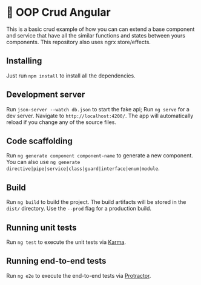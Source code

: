   # :rocket: OOP Crud Angular

This is a basic crud example of how you can can extend a base component and service that have all the similar functions and states between yours components. This repository also uses ngrx store/effects.

## Installing

Just run `npm install` to install all the dependencies.

## Development server

Run `json-server --watch db.json` to start the fake api;
Run `ng serve` for a dev server. Navigate to `http://localhost:4200/`. The app will automatically reload if you change any of the source files.

## Code scaffolding

Run `ng generate component component-name` to generate a new component. You can also use `ng generate directive|pipe|service|class|guard|interface|enum|module`.

## Build

Run `ng build` to build the project. The build artifacts will be stored in the `dist/` directory. Use the `--prod` flag for a production build.

## Running unit tests

Run `ng test` to execute the unit tests via [Karma](https://karma-runner.github.io).

## Running end-to-end tests

Run `ng e2e` to execute the end-to-end tests via [Protractor](http://www.protractortest.org/).
